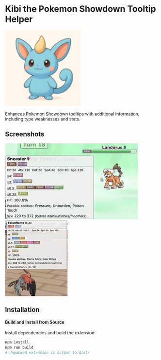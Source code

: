 # Kibi the Pokemon Showdown Tooltip Helper

<img src = "icons/icon128.png" height = 250>

Enhances Pokemon Showdown tooltips with additional information, including type weaknesses and stats.

## Screenshots

<img src = "docs/screenshot.1.png" height = 250>
<img src = "docs/screenshot.2.png" height = 250>

## Installation

#### Build and Install from Source

Install dependencies and build the extension:

```bash
npm install
npm run build
# Unpacked extension is output to dist/
```
